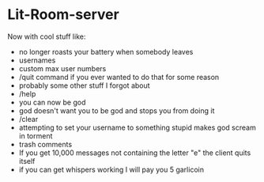 # Lit-Room-server

Now with cool stuff like:

- no longer roasts your battery when somebody leaves
- usernames
- custom max user numbers
- /quit command if you ever wanted to do that for some reason
- probably some other stuff I forgot about
- /help
- you can now be god
- god doesn't want you to be god and stops you from doing it
- /clear
- attempting to set your username to something stupid makes god scream in torment
- trash comments
- If you get 10,000 messages not containing the letter "e" the client quits itself
- if you can get whispers working I will pay you 5 garlicoin